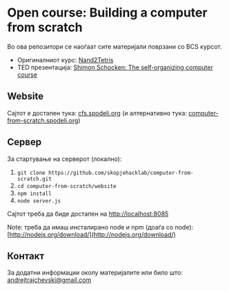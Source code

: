 # Open course: Building a computer from scratch

Во ова репозитори се наоѓаат сите материјали поврзани со BCS курсот.

* Оригиналниот курс: [Nand2Tetris](http://www.nand2tetris.org/)
* TED презентација: [Shimon Schocken: The self-organizing computer course](http://www.ted.com/talks/shimon_schocken_the_self_organizing_computer_course#t-965524)

## Website

Сајтот е достапен тука: [cfs.spodeli.org](http://cfs.spodeli.org) (и алтернативно тука: [computer-from-scratch.spodeli.org](http://computer-from-scratch.spodeli.org))

## Сервер

За стартување на серверот (локално):

1. `git clone https://github.com/skopjehacklab/computer-from-scratch.git`
2. `cd computer-from-scratch/website`
3. `npm install`
4. `node server.js`

Сајтот треба да биде достапен на [http://localhost:8085](http://localhost:8085)

Note: треба да имаш инсталирано node и npm (доаѓа со node): [http://nodejs.org/download/](http://nodejs.org/download/)

## Контакт

За додатни информации околу материјалите или било што: andrejtrajchevski@gmail.com
